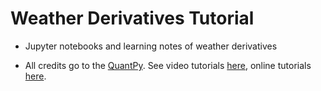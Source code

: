 # Weather Derivatives Tutorial
 
- Jupyter notebooks and learning notes of weather derivatives 

- All credits go to the [QuantPy](https://quantpy.com.au). See video tutorials [here](https://www.youtube.com/watch?v=5AuoAA5uZkY&list=PLqpCwow11-OoVpUKtV6cF_9A6e6BzIcQx), online tutorials [here](https://quantpy.com.au/category/weather-derivatives/).
